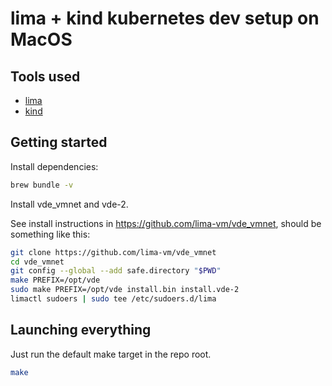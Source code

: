 # lima + kind kubernetes dev setup on MacOS

## Tools used

- [lima](https://github.com/lima-vm/lima)
- [kind](https://kind.sigs.k8s.io)

## Getting started

Install dependencies:

```bash
brew bundle -v
```

Install vde_vmnet and vde-2.

See install instructions in https://github.com/lima-vm/vde_vmnet,
should be something like this:

```bash
git clone https://github.com/lima-vm/vde_vmnet
cd vde_vmnet
git config --global --add safe.directory "$PWD"
make PREFIX=/opt/vde
sudo make PREFIX=/opt/vde install.bin install.vde-2
limactl sudoers | sudo tee /etc/sudoers.d/lima
```


## Launching everything

Just run the default make target in the repo root.

```bash
make
```

